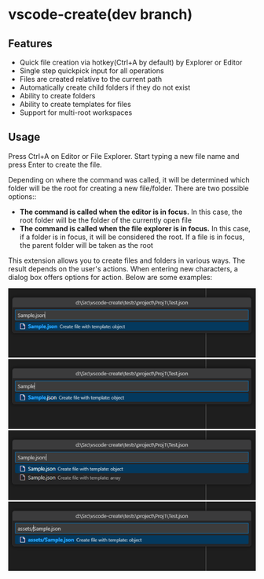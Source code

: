 # vscode-create(dev branch)

## Features
* Quick file creation via hotkey(Ctrl+A by default) by Explorer or Editor
* Single step quickpick input for all operations
* Files are created relative to the current path
* Automatically create child folders if they do not exist
* Ability to create folders
* Ability to create templates for files
* Support for multi-root workspaces

## Usage

Press Ctrl+A on Editor or File Explorer. Start typing a new file name and press Enter to create the file.

Depending on where the command was called, it will be determined which folder will be the root for creating a new file/folder. There are two possible options::
* **The command is called when the editor is in focus.** In this case, the root folder will be the folder of the currently open file
* **The command is called when the file explorer is in focus.** In this case, if a folder is in focus, it will be considered the root. If a file is in focus, the parent folder will be taken as the root

This extension allows you to create files and folders in various ways. The result depends on the user's actions. When entering new characters, a dialog box offers options for action. Below are some examples:

![sample1](./docs/images/sample1.png)
![sample2](./docs/images/sample2.png)
![sample4](./docs/images/sample4.png)
![sample5](./docs/images/sample5.png)